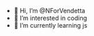 - 👋 Hi, I’m @NForVendetta
- 👀 I’m interested in coding
- 🌱 I’m currently learning js

<!---
NForVendetta/NForVendetta is a ✨ special ✨ repository because its `README.md` (this file) appears on your GitHub profile.
You can click the Preview link to take a look at your changes.
--->
